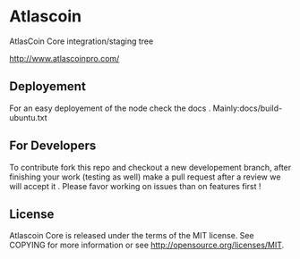 # Atlascoin

AtlasCoin Core integration/staging tree

http://www.atlascoinpro.com/


## Deployement

For an easy deployement of the node check the docs .
Mainly:docs/build-ubuntu.txt

## For Developers

To contribute fork this repo and checkout a new developement branch,
after finishing your work (testing as well) make a pull request after a review we will accept it .
Please favor working on issues than on features first !




## License

Atlascoin Core is released under the terms of the MIT license. See COPYING for more information or see http://opensource.org/licenses/MIT.

